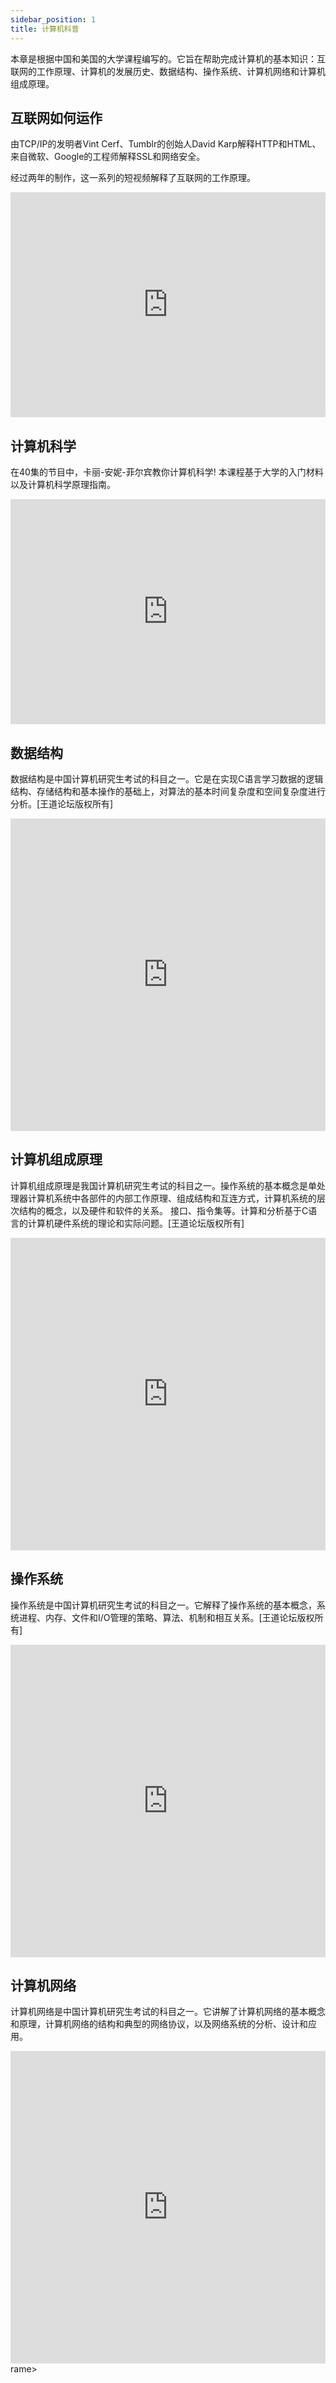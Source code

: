 ```yaml
---
sidebar_position: 1
title: 计算机科普
---
```


本章是根据中国和美国的大学课程编写的。它旨在帮助完成计算机的基本知识：互联网的工作原理、计算机的发展历史、数据结构、操作系统、计算机网络和计算机组成原理。

## 互联网如何运作

由TCP/IP的发明者Vint Cerf、Tumblr的创始人David Karp解释HTTP和HTML、来自微软、Google的工程师解释SSL和网络安全。

经过两年的制作，这一系列的短视频解释了互联网的工作原理。

<iframe  src="https://www.youtube.com/embed/Dxcc6ycZ73M?list=PLzdnOPI1iJNfMRZm5DDxco3UdsFegvuB7" width="100%" height="360" frameborder="no" scrolling="no" allowfullscreen="allowfullscreen"> </iframe>

## 计算机科学

在40集的节目中，卡丽-安妮-菲尔宾教你计算机科学! 本课程基于大学的入门材料以及计算机科学原理指南。

<iframe src="https://www.youtube.com/embed/tpIctyqH29Q?list=PL8dPuuaLjXtNlUrzyH5r6jN9ulIgZBpdo" width="100%" height="360" frameborder="no" scrolling="no" allowfullscreen="allowfullscreen"> </iframe>

## 数据结构

数据结构是中国计算机研究生考试的科目之一。它是在实现C语言学习数据的逻辑结构、存储结构和基本操作的基础上，对算法的基本时间复杂度和空间复杂度进行分析。[王道论坛版权所有]

<iframe src="https://player.bilibili.com/player.html?aid=92191094&bvid=BV1b7411N798&cid=235888729&page=1&danmaku=0" allowfullscreen="allowfullscreen" width="100%" height="500" scrolling="no" frameborder="0" sandbox="allow-top-navigation allow-same-origin allow-forms allow-scripts"></iframe>

## 计算机组成原理

计算机组成原理是我国计算机研究生考试的科目之一。操作系统的基本概念是单处理器计算机系统中各部件的内部工作原理、组成结构和互连方式，计算机系统的层次结构的概念，以及硬件和软件的关系。 接口、指令集等。计算和分析基于C语言的计算机硬件系统的理论和实际问题。[王道论坛版权所有]

<iframe src="https://player.bilibili.com/player.html?aid=70211798&bvid=BV1BE411D7ii&cid=235889864&page=1&danmaku=0" allowfullscreen="allowfullscreen" width="100%" height="500" scrolling="no" frameborder="0" sandbox="allow-top-navigation allow-same-origin allow-forms allow-scripts"></iframe>

## 操作系统

操作系统是中国计算机研究生考试的科目之一。它解释了操作系统的基本概念，系统进程、内存、文件和I/O管理的策略、算法、机制和相互关系。[王道论坛版权所有]

<iframe src="https://player.bilibili.com/player.html?aid=70156862&bvid=BV1YE411D7nH&cid=235890180&page=1&danmaku=0" allowfullscreen="allowfullscreen" width="100%" height="500" scrolling="no" frameborder="0" sandbox="allow-top-navigation allow-same-origin allow-forms allow-scripts"></iframe>

## 计算机网络

计算机网络是中国计算机研究生考试的科目之一。它讲解了计算机网络的基本概念和原理，计算机网络的结构和典型的网络协议，以及网络系统的分析、设计和应用。

<iframe src="https://player.bilibili.com/player.html?aid=70228743&bvid=BV19E411D78Q&cid=121579556&page=1&danmaku=0" allowfullscreen="allowfullscreen" width="100%" height="500" scrolling="no" frameborder="0" sandbox="allow-top-navigation allow-same-origin allow-forms allow-scripts"></iframe>
rame>